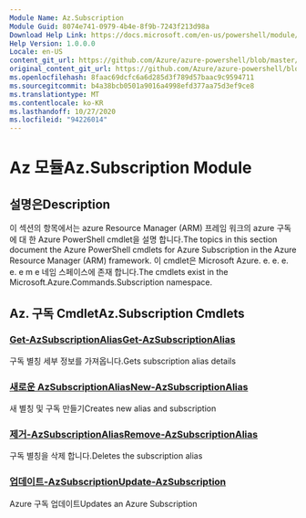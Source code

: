 ```yaml
---
Module Name: Az.Subscription
Module Guid: 8074e741-0979-4b4e-8f9b-7243f213d98a
Download Help Link: https://docs.microsoft.com/en-us/powershell/module/az.subscription
Help Version: 1.0.0.0
Locale: en-US
content_git_url: https://github.com/Azure/azure-powershell/blob/master/src/Subscription/Subscription/help/Az.Subscription.md
original_content_git_url: https://github.com/Azure/azure-powershell/blob/master/src/Subscription/Subscription/help/Az.Subscription.md
ms.openlocfilehash: 8faac69dcfc6a6d285d3f789d57baac9c9594711
ms.sourcegitcommit: b4a38bcb0501a9016a4998efd377aa75d3ef9ce8
ms.translationtype: MT
ms.contentlocale: ko-KR
ms.lasthandoff: 10/27/2020
ms.locfileid: "94226014"
---
```

# <span data-ttu-id="9be70-101">Az 모듈</span><span class="sxs-lookup"><span data-stu-id="9be70-101">Az.Subscription Module</span></span>
## <span data-ttu-id="9be70-102">설명은</span><span class="sxs-lookup"><span data-stu-id="9be70-102">Description</span></span>
<span data-ttu-id="9be70-103">이 섹션의 항목에서는 azure Resource Manager (ARM) 프레임 워크의 azure 구독에 대 한 Azure PowerShell cmdlet을 설명 합니다.</span><span class="sxs-lookup"><span data-stu-id="9be70-103">The topics in this section document the Azure PowerShell cmdlets for Azure Subscription in the Azure Resource Manager (ARM) framework.</span></span> <span data-ttu-id="9be70-104">이 cmdlet은 Microsoft Azure. e. e. e. e. e m e 네임 스페이스에 존재 합니다.</span><span class="sxs-lookup"><span data-stu-id="9be70-104">The cmdlets exist in the Microsoft.Azure.Commands.Subscription namespace.</span></span>

## <span data-ttu-id="9be70-105">Az. 구독 Cmdlet</span><span class="sxs-lookup"><span data-stu-id="9be70-105">Az.Subscription Cmdlets</span></span>
### [<span data-ttu-id="9be70-106">Get-AzSubscriptionAlias</span><span class="sxs-lookup"><span data-stu-id="9be70-106">Get-AzSubscriptionAlias</span></span>](Get-AzSubscriptionAlias.md)
<span data-ttu-id="9be70-107">구독 별칭 세부 정보를 가져옵니다.</span><span class="sxs-lookup"><span data-stu-id="9be70-107">Gets subscription alias details</span></span>

### [<span data-ttu-id="9be70-108">새로운 AzSubscriptionAlias</span><span class="sxs-lookup"><span data-stu-id="9be70-108">New-AzSubscriptionAlias</span></span>](New-AzSubscriptionAlias.md)
<span data-ttu-id="9be70-109">새 별칭 및 구독 만들기</span><span class="sxs-lookup"><span data-stu-id="9be70-109">Creates new alias and subscription</span></span>

### [<span data-ttu-id="9be70-110">제거-AzSubscriptionAlias</span><span class="sxs-lookup"><span data-stu-id="9be70-110">Remove-AzSubscriptionAlias</span></span>](Remove-AzSubscriptionAlias.md)
<span data-ttu-id="9be70-111">구독 별칭을 삭제 합니다.</span><span class="sxs-lookup"><span data-stu-id="9be70-111">Deletes the subscription alias</span></span>

### [<span data-ttu-id="9be70-112">업데이트-AzSubscription</span><span class="sxs-lookup"><span data-stu-id="9be70-112">Update-AzSubscription</span></span>](Update-AzSubscription.md)
<span data-ttu-id="9be70-113">Azure 구독 업데이트</span><span class="sxs-lookup"><span data-stu-id="9be70-113">Updates an Azure Subscription</span></span>

